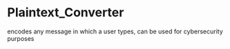 # Plaintext_Converter
encodes any message in which a user types, can be used for cybersecurity purposes
